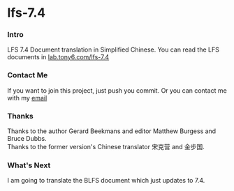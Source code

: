 lfs-7.4
=======
### Intro
LFS 7.4 Document translation in Simplified Chinese.
You can read the LFS documents in [lab.tony6.com/lfs-7.4](http://lab.tony6.com/lfs-7.4)

### Contact Me
If you want to join this project, just push you commit. Or you can contact me with my [email](mailto:tonyluj@gmail.com)

### Thanks
Thanks to the author Gerard Beekmans and editor Matthew Burgess and Bruce Dubbs.  
Thanks to the former version's Chinese translator 宋克营 and 金步国.

### What's Next
I am going to translate the BLFS document which just updates to 7.4.
